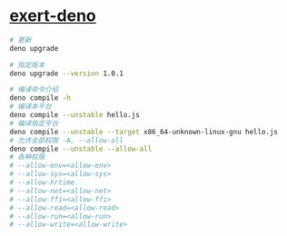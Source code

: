 # [exert-deno](https://github.com/chaosannals/exert-deno)

```bash
# 更新
deno upgrade

# 指定版本
deno upgrade --version 1.0.1
```

```bash
# 编译命令介绍
deno compile -h
# 编译本平台
deno compile --unstable hello.js
# 编译指定平台
deno compile --unstable --target x86_64-unknown-linux-gnu hello.js
# 允许全部权限 -A, --allow-all
deno compile --unstable --allow-all
# 各种权限
# --allow-env=<allow-env>
# --allow-sys=<allow-sys>
# --allow-hrtime
# --allow-net=<allow-net>
# --allow-ffi=<allow-ffi>
# --allow-read=<allow-read>
# --allow-run=<allow-run>
# --allow-write=<allow-write>
```
